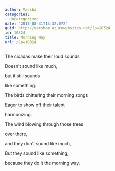 ```yaml
---
author: Varsha
categories:
- Uncategorized
date: "2017-08-31T13:32:07Z"
guid: http://varsham.azurewebsites.net/?p=10324
id: 10324
title: Morning Way
url: /?p=10324
---
```


The cicadas make their loud sounds

Doesn't sound like much,

but it still sounds

like something.

The birds chittering their morning songs

Eager to show off their talent

harmonizing.

The wind blowing through those trees

over there,

and they don't sound like much,

But they sound like something,

because they do it the morning way.